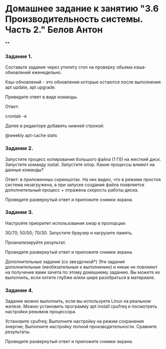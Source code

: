 # Домашнее задание к занятию "3.6 Производительность системы. Часть 2." Белов Антон
**

### Задание 1.
Составьте задание через утилиту cron на проверку обьема кэша-обновлений еженедельно.

Кэш-обновлений - это обновления которые остаются после выполнения apt update, apt upgrade.

Приведите ответ в виде команды.

Ответ:

crontab -e

Далее в редакторе добавить нижней строкой:

@weekly apt-cache stats

### Задание 2.
Запустите процесс копирования большого файла (1 Гб) на жесткий диск.
Запустите команду iostat.
Запустите iotop.
Какие процессы влияют на данные команды?

Ответ: в приложенных скриншотах. На них видно, что в режиме простоя система незагружена, а при запуске создания файла появляется дополнительный процесс + отражена скорость работы диска.

Проведите развернутый ответ и приложите снимки экрана.

### Задание 3.
Настройте приоритет использования swap в пропорции:

30/70;
50/50;
70/30.
Запустите браузер и нагрузите память.

Проанализируйте результат.

Проведите развернутый ответ и приложите снимки экрана.

Дополнительные задания (со звездочкой*)
Эти задания дополнительные (необязательные к выполнению) и никак не повлияют на получение вами зачета по этому домашнему заданию. Вы можете их выполнить, если хотите глубже и/или шире разобраться в материале.

### Задание 4.
Задание можно выполнить, если вы используете Linux на реальном железе. Можно установить программу apt install cpufreq и посмотреть настройки режимов процессора.

Установите cpufreq;
Выполните настройку на режим сохранения энергии;
Выполните настройку полной производительности.
Сравните результаты.

Проведите развернутый ответ и приложите снимки экрана.
